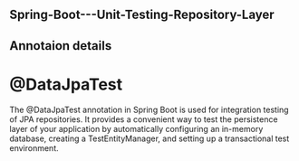 ## Spring-Boot---Unit-Testing-Repository-Layer

## Annotaion details

# @DataJpaTest
The @DataJpaTest annotation in Spring Boot is used for integration testing of JPA repositories. It provides a convenient way to test the persistence layer of your application by automatically configuring an in-memory database, creating a TestEntityManager, and setting up a transactional test environment.





